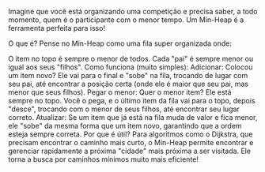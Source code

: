 Imagine que você está organizando uma competição e precisa saber, a todo momento, quem é o participante com o menor tempo. Um Min-Heap é a ferramenta perfeita para isso!

O que é?
Pense no Min-Heap como uma fila super organizada onde:

O item no topo é sempre o menor de todos.
Cada "pai" é sempre menor ou igual aos seus "filhos".
Como funciona (muito simples):
Adicionar: Colocou um item novo? Ele vai para o final e "sobe" na fila, trocando de lugar com seu pai, até encontrar a posição certa (onde ele é maior que seu pai, mas menor que seus filhos).
Pegar o menor: Quer o menor item? Ele está sempre no topo. Você o pega, e o último item da fila vai para o topo, depois "desce", trocando com o menor de seus filhos, até encontrar seu lugar correto.
Atualizar: Se um item que já está na fila muda de valor e fica menor, ele "sobe" da mesma forma que um item novo, garantindo que a ordem esteja sempre correta.
Por que é útil?
Para algoritmos como o Dijkstra, que precisam encontrar o caminho mais curto, o Min-Heap permite encontrar e gerenciar rapidamente a próxima "cidade" mais próxima a ser visitada. Ele torna a busca por caminhos mínimos muito mais eficiente!